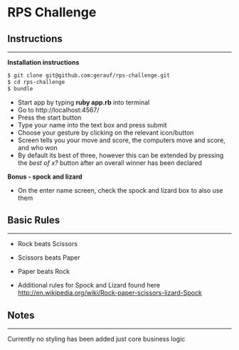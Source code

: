 # RPS Challenge

## Instructions
---
**Installation instructions**
```sh
$ git clone git@github.com:gerauf/rps-challenge.git
$ cd rps-challenge
$ bundle
```

* Start app by typing **ruby app.rb** into terminal
* Go to http://localhost:4567/
* Press the start button
* Type your name into the text box and press submit
* Choose your gesture by clicking on the relevant icon/button
* Screen tells you your move and score, the computers move and score, and who won
* By default its best of three, however this can be extended by pressing the _best of x?_ button after an overall winner has been declared

**Bonus - spock and lizard**
* On the enter name screen, check the spock and lizard box to also use them



## Basic Rules
---
- Rock beats Scissors
- Scissors beats Paper
- Paper beats Rock

- Additional rules for Spock and Lizard found here http://en.wikipedia.org/wiki/Rock-paper-scissors-lizard-Spock


## Notes
---
Currently no styling has been added just core business logic
